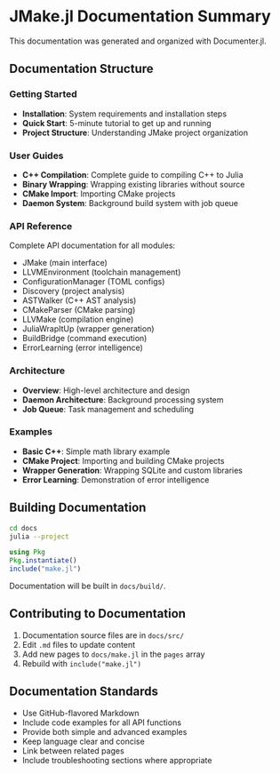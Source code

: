 # JMake.jl Documentation Summary

This documentation was generated and organized with Documenter.jl.

## Documentation Structure

### Getting Started
- **Installation**: System requirements and installation steps
- **Quick Start**: 5-minute tutorial to get up and running
- **Project Structure**: Understanding JMake project organization

### User Guides
- **C++ Compilation**: Complete guide to compiling C++ to Julia
- **Binary Wrapping**: Wrapping existing libraries without source
- **CMake Import**: Importing CMake projects
- **Daemon System**: Background build system with job queue

### API Reference
Complete API documentation for all modules:
- JMake (main interface)
- LLVMEnvironment (toolchain management)
- ConfigurationManager (TOML configs)
- Discovery (project analysis)
- ASTWalker (C++ AST analysis)
- CMakeParser (CMake parsing)
- LLVMake (compilation engine)
- JuliaWrapItUp (wrapper generation)
- BuildBridge (command execution)
- ErrorLearning (error intelligence)

### Architecture
- **Overview**: High-level architecture and design
- **Daemon Architecture**: Background processing system
- **Job Queue**: Task management and scheduling

### Examples
- **Basic C++**: Simple math library example
- **CMake Project**: Importing and building CMake projects
- **Wrapper Generation**: Wrapping SQLite and custom libraries
- **Error Learning**: Demonstration of error intelligence

## Building Documentation

```bash
cd docs
julia --project
```

```julia
using Pkg
Pkg.instantiate()
include("make.jl")
```

Documentation will be built in `docs/build/`.

## Contributing to Documentation

1. Documentation source files are in `docs/src/`
2. Edit `.md` files to update content
3. Add new pages to `docs/make.jl` in the `pages` array
4. Rebuild with `include("make.jl")`

## Documentation Standards

- Use GitHub-flavored Markdown
- Include code examples for all API functions
- Provide both simple and advanced examples
- Keep language clear and concise
- Link between related pages
- Include troubleshooting sections where appropriate
